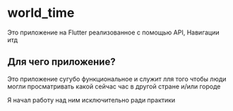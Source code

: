 # world_time

Это приложение на Flutter реализованное с помощью API, Навигации итд 

## Для чего приложение?

Это приложение сугубо функциональное и служит лля того чтобы люди могли просматривать какой сейчас час в другой стране и/или городе

Я начал работу над ним исключительно ради практики

